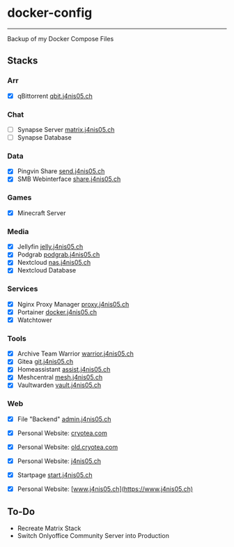 # docker-config
---
Backup of my Docker Compose Files


## Stacks
### Arr
- [X] qBittorrent          [qbit.j4nis05.ch](https://qbit.j4nis05.ch)

### Chat
- [ ] Synapse Server       [matrix.j4nis05.ch](https://matrix.j4nis05.ch)
- [ ] Synapse Database

### Data
- [X] Pingvin Share        [send.j4nis05.ch](https://send.j4nis05.ch)
- [X] SMB Webinterface     [share.j4nis05.ch](https://share.j4nis05.ch)

### Games
- [X] Minecraft Server

### Media
- [X] Jellyfin             [jelly.j4nis05.ch](https://jelly.j4nis05.ch)
- [X] Podgrab              [podgrab.j4nis05.ch](https://podgrab.j4nis05.ch)
- [X] Nextcloud            [nas.j4nis05.ch](https://nas.j4nis05.ch)
- [X] Nextcloud Database

### Services
- [X] Nginx Proxy Manager  [proxy.j4nis05.ch](https://proxy.j4nis05.ch)
- [X] Portainer            [docker.j4nis05.ch](https://docker.j4nis05.ch)
- [X] Watchtower

### Tools
- [X] Archive Team Warrior [warrior.j4nis05.ch](https://warrior.j4nis05.ch)
- [X] Gitea                [git.j4nis05.ch](https://git.j4nis05.ch)
- [X] Homeassistant        [assist.j4nis05.ch](https://assist.j4nis05.ch)
- [X] Meshcentral          [mesh.j4nis05.ch](https://mesh.j4nis05.ch)
- [X] Vaultwarden          [vault.j4nis05.ch](https://vault.j4nis05.ch)

### Web
- [X] File "Backend"       [admin.j4nis05.ch](https://admin.j4nis05.ch)
- [X] Personal Website:    [cryotea.com](http://cryotea.com)
- [X] Personal Website:    [old.cryotea.com](http://old.cryotea.com)
- [X] Personal Website:    [j4nis05.ch](https://j4nis05.ch)
- [X] Startpage            [start.j4nis05.ch](https://start.j4nis05.ch)
- [X] Personal Website:    [www.j4nis05.ch](https://www.j4nis05.ch)


## To-Do
* Recreate Matrix Stack
* Switch Onlyoffice Community Server into Production
